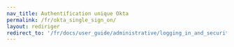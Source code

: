 ```yaml
---
nav_title: Authentification unique Okta
permalink: /fr/okta_single_sign_on/
layout: rediriger
redirect_to: '/fr/docs/user_guide/administrative/logging_in_and_security/single_sign_on/okta_single_sign_on/#okta-single-sign-on'
---
```


